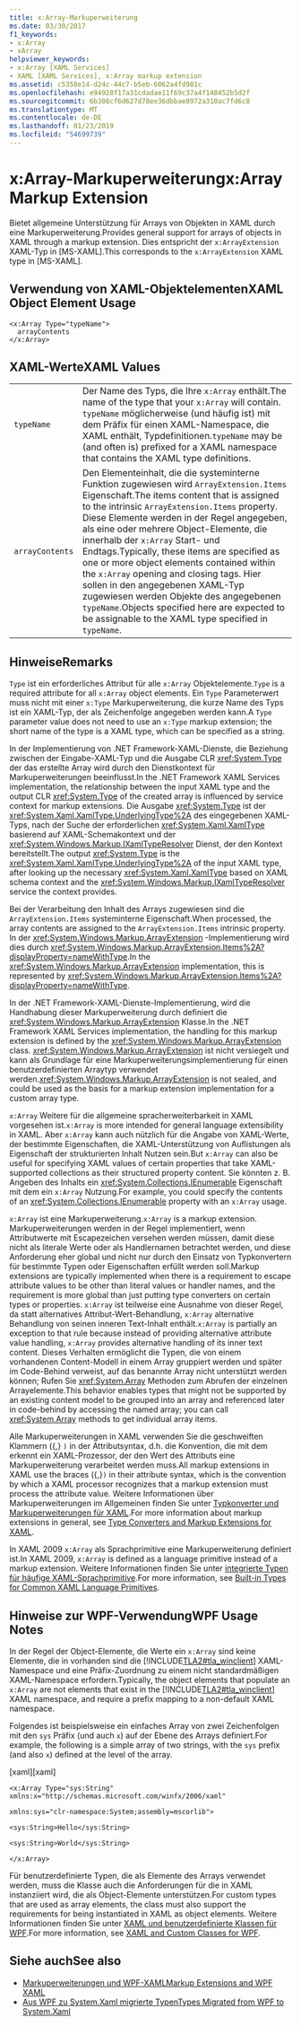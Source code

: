 ```yaml
---
title: x:Array-Markuperweiterung
ms.date: 03/30/2017
f1_keywords:
- x:Array
- xArray
helpviewer_keywords:
- x:Array [XAML Services]
- XAML [XAML Services], x:Array markup extension
ms.assetid: c5358e14-d24c-44c7-b5eb-6062a4fd981c
ms.openlocfilehash: e94928f17a31cdadae11f69c37a4f148452b5d2f
ms.sourcegitcommit: 6b308cf6d627d78ee36dbbae8972a310ac7fd6c8
ms.translationtype: MT
ms.contentlocale: de-DE
ms.lasthandoff: 01/23/2019
ms.locfileid: "54699739"
---
```

# <a name="xarray-markup-extension"></a><span data-ttu-id="d4ecd-102">x:Array-Markuperweiterung</span><span class="sxs-lookup"><span data-stu-id="d4ecd-102">x:Array Markup Extension</span></span>
<span data-ttu-id="d4ecd-103">Bietet allgemeine Unterstützung für Arrays von Objekten in XAML durch eine Markuperweiterung.</span><span class="sxs-lookup"><span data-stu-id="d4ecd-103">Provides general support for arrays of objects in XAML through a markup extension.</span></span> <span data-ttu-id="d4ecd-104">Dies entspricht der `x:ArrayExtension` XAML-Typ in [MS-XAML].</span><span class="sxs-lookup"><span data-stu-id="d4ecd-104">This corresponds to the `x:ArrayExtension` XAML type in [MS-XAML].</span></span>  
  
## <a name="xaml-object-element-usage"></a><span data-ttu-id="d4ecd-105">Verwendung von XAML-Objektelementen</span><span class="sxs-lookup"><span data-stu-id="d4ecd-105">XAML Object Element Usage</span></span>  
  
```  
<x:Array Type="typeName">  
  arrayContents  
</x:Array>  
```  
  
## <a name="xaml-values"></a><span data-ttu-id="d4ecd-106">XAML-Werte</span><span class="sxs-lookup"><span data-stu-id="d4ecd-106">XAML Values</span></span>  
  
|||  
|-|-|  
|`typeName`|<span data-ttu-id="d4ecd-107">Der Name des Typs, die Ihre `x:Array` enthält.</span><span class="sxs-lookup"><span data-stu-id="d4ecd-107">The name of the type that your `x:Array` will contain.</span></span> <span data-ttu-id="d4ecd-108">`typeName` möglicherweise (und häufig ist) mit dem Präfix für einen XAML-Namespace, die XAML enthält, Typdefinitionen.</span><span class="sxs-lookup"><span data-stu-id="d4ecd-108">`typeName` may be (and often is) prefixed for a XAML namespace that contains the XAML type definitions.</span></span>|  
|`arrayContents`|<span data-ttu-id="d4ecd-109">Den Elementeinhalt, die die systeminterne Funktion zugewiesen wird `ArrayExtension.Items` Eigenschaft.</span><span class="sxs-lookup"><span data-stu-id="d4ecd-109">The items content that is assigned to the intrinsic `ArrayExtension.Items` property.</span></span> <span data-ttu-id="d4ecd-110">Diese Elemente werden in der Regel angegeben, als eine oder mehrere Object-Elemente, die innerhalb der `x:Array` Start- und Endtags.</span><span class="sxs-lookup"><span data-stu-id="d4ecd-110">Typically, these items are specified as one or more object elements contained within the `x:Array` opening and closing tags.</span></span> <span data-ttu-id="d4ecd-111">Hier sollen in den angegebenen XAML-Typ zugewiesen werden Objekte des angegebenen `typeName`.</span><span class="sxs-lookup"><span data-stu-id="d4ecd-111">Objects specified here are expected to be assignable to the XAML type specified in `typeName`.</span></span>|  
  
## <a name="remarks"></a><span data-ttu-id="d4ecd-112">Hinweise</span><span class="sxs-lookup"><span data-stu-id="d4ecd-112">Remarks</span></span>  
 <span data-ttu-id="d4ecd-113">`Type` ist ein erforderliches Attribut für alle `x:Array` Objektelemente.</span><span class="sxs-lookup"><span data-stu-id="d4ecd-113">`Type` is a required attribute for all `x:Array` object elements.</span></span> <span data-ttu-id="d4ecd-114">Ein `Type` Parameterwert muss nicht mit einer `x:Type` Markuperweiterung, die kurze Name des Typs ist ein XAML-Typ, der als Zeichenfolge angegeben werden kann.</span><span class="sxs-lookup"><span data-stu-id="d4ecd-114">A `Type` parameter value does not need to use an `x:Type` markup extension; the short name of the type is   a XAML type, which can be specified as a string.</span></span>  
  
 <span data-ttu-id="d4ecd-115">In der Implementierung von .NET Framework-XAML-Dienste, die Beziehung zwischen der Eingabe-XAML-Typ und die Ausgabe CLR <xref:System.Type> der das erstellte Array wird durch den Dienstkontext für Markuperweiterungen beeinflusst.</span><span class="sxs-lookup"><span data-stu-id="d4ecd-115">In the .NET Framework XAML Services implementation, the relationship between the input XAML type and the output CLR <xref:System.Type> of the created array is influenced by service context for markup extensions.</span></span> <span data-ttu-id="d4ecd-116">Die Ausgabe <xref:System.Type> ist der <xref:System.Xaml.XamlType.UnderlyingType%2A> des eingegebenen XAML-Typs, nach der Suche der erforderlichen <xref:System.Xaml.XamlType> basierend auf XAML-Schemakontext und der <xref:System.Windows.Markup.IXamlTypeResolver> Dienst, der den Kontext bereitstellt.</span><span class="sxs-lookup"><span data-stu-id="d4ecd-116">The output <xref:System.Type> is the <xref:System.Xaml.XamlType.UnderlyingType%2A> of the input XAML type, after looking up the necessary <xref:System.Xaml.XamlType> based on XAML schema context and the <xref:System.Windows.Markup.IXamlTypeResolver> service the context provides.</span></span>  
  
 <span data-ttu-id="d4ecd-117">Bei der Verarbeitung den Inhalt des Arrays zugewiesen sind die `ArrayExtension.Items` systeminterne Eigenschaft.</span><span class="sxs-lookup"><span data-stu-id="d4ecd-117">When processed, the array contents are assigned to the `ArrayExtension.Items` intrinsic property.</span></span> <span data-ttu-id="d4ecd-118">In der <xref:System.Windows.Markup.ArrayExtension> -Implementierung wird dies durch <xref:System.Windows.Markup.ArrayExtension.Items%2A?displayProperty=nameWithType>.</span><span class="sxs-lookup"><span data-stu-id="d4ecd-118">In the <xref:System.Windows.Markup.ArrayExtension> implementation, this is represented by <xref:System.Windows.Markup.ArrayExtension.Items%2A?displayProperty=nameWithType>.</span></span>  
  
 <span data-ttu-id="d4ecd-119">In der .NET Framework-XAML-Dienste-Implementierung, wird die Handhabung dieser Markuperweiterung durch definiert die <xref:System.Windows.Markup.ArrayExtension> Klasse.</span><span class="sxs-lookup"><span data-stu-id="d4ecd-119">In the .NET Framework XAML Services implementation, the handling for this markup extension is defined by the <xref:System.Windows.Markup.ArrayExtension> class.</span></span> <span data-ttu-id="d4ecd-120"><xref:System.Windows.Markup.ArrayExtension> ist nicht versiegelt und kann als Grundlage für eine Markuperweiterungsimplementierung für einen benutzerdefinierten Arraytyp verwendet werden.</span><span class="sxs-lookup"><span data-stu-id="d4ecd-120"><xref:System.Windows.Markup.ArrayExtension> is not sealed, and could be used as the basis for a markup extension implementation for a custom array type.</span></span>  
  
 <span data-ttu-id="d4ecd-121">`x:Array` Weitere für die allgemeine spracherweiterbarkeit in XAML vorgesehen ist.</span><span class="sxs-lookup"><span data-stu-id="d4ecd-121">`x:Array` is more intended for general language extensibility in XAML.</span></span> <span data-ttu-id="d4ecd-122">Aber `x:Array` kann auch nützlich für die Angabe von XAML-Werte, der bestimmte Eigenschaften, die XAML-Unterstützung von Auflistungen als Eigenschaft der strukturierten Inhalt Nutzen sein.</span><span class="sxs-lookup"><span data-stu-id="d4ecd-122">But `x:Array` can also be useful for specifying XAML values of certain properties that take XAML-supported collections as their structured property content.</span></span> <span data-ttu-id="d4ecd-123">Sie könnten z. B. Angeben des Inhalts ein <xref:System.Collections.IEnumerable> Eigenschaft mit dem ein `x:Array` Nutzung.</span><span class="sxs-lookup"><span data-stu-id="d4ecd-123">For example, you could specify the contents of an <xref:System.Collections.IEnumerable> property with an `x:Array` usage.</span></span>  
  
 <span data-ttu-id="d4ecd-124">`x:Array` ist eine Markuperweiterung.</span><span class="sxs-lookup"><span data-stu-id="d4ecd-124">`x:Array` is a markup extension.</span></span> <span data-ttu-id="d4ecd-125">Markuperweiterungen werden in der Regel implementiert, wenn Attributwerte mit Escapezeichen versehen werden müssen, damit diese nicht als literale Werte oder als Handlernamen betrachtet werden, und diese Anforderung eher global und nicht nur durch den Einsatz von Typkonvertern für bestimmte Typen oder Eigenschaften erfüllt werden soll.</span><span class="sxs-lookup"><span data-stu-id="d4ecd-125">Markup extensions are typically implemented when there is a requirement to escape attribute values to be other than literal values or handler names, and the requirement is more global than just putting type converters on certain types or properties.</span></span> <span data-ttu-id="d4ecd-126">`x:Array` ist teilweise eine Ausnahme von dieser Regel, da statt alternatives Attribut-Wert-Behandlung, `x:Array` alternative Behandlung von seinen inneren Text-Inhalt enthält.</span><span class="sxs-lookup"><span data-stu-id="d4ecd-126">`x:Array` is partially an exception to that rule because instead of providing alternative attribute value handling, `x:Array` provides alternative handling of its inner text content.</span></span> <span data-ttu-id="d4ecd-127">Dieses Verhalten ermöglicht die Typen, die von einem vorhandenen Content-Modell in einem Array gruppiert werden und später im Code-Behind verweist, auf das benannte Array nicht unterstützt werden können; Rufen Sie <xref:System.Array> Methoden zum Abrufen der einzelnen Arrayelemente.</span><span class="sxs-lookup"><span data-stu-id="d4ecd-127">This behavior enables types that might not be supported by an existing content model to be grouped into an array and referenced later in code-behind by accessing the named array; you can call <xref:System.Array> methods to get individual array items.</span></span>  
  
 <span data-ttu-id="d4ecd-128">Alle Markuperweiterungen in XAML verwenden Sie die geschweiften Klammern ({,} `)` in der Attributsyntax, d.h. die Konvention, die mit dem erkennt ein XAML-Prozessor, der den Wert des Attributs eine Markuperweiterung verarbeitet werden muss.</span><span class="sxs-lookup"><span data-stu-id="d4ecd-128">All markup extensions in XAML use the braces ({,}`)` in their attribute syntax, which is the convention by which a XAML processor recognizes that a markup extension must process the attribute value.</span></span> <span data-ttu-id="d4ecd-129">Weitere Informationen über Markuperweiterungen im Allgemeinen finden Sie unter [Typkonverter und Markuperweiterungen für XAML](../../../docs/framework/xaml-services/type-converters-and-markup-extensions-for-xaml.md).</span><span class="sxs-lookup"><span data-stu-id="d4ecd-129">For more information about markup extensions in general, see [Type Converters and Markup Extensions for XAML](../../../docs/framework/xaml-services/type-converters-and-markup-extensions-for-xaml.md).</span></span>  
  
 <span data-ttu-id="d4ecd-130">In XAML 2009 `x:Array` als Sprachprimitive eine Markuperweiterung definiert ist.</span><span class="sxs-lookup"><span data-stu-id="d4ecd-130">In XAML 2009, `x:Array` is defined as a language primitive instead of a markup extension.</span></span> <span data-ttu-id="d4ecd-131">Weitere Informationen finden Sie unter [integrierte Typen für häufige XAML-Sprachprimitive](../../../docs/framework/xaml-services/built-in-types-for-common-xaml-language-primitives.md).</span><span class="sxs-lookup"><span data-stu-id="d4ecd-131">For more information, see [Built-in Types for Common XAML Language Primitives](../../../docs/framework/xaml-services/built-in-types-for-common-xaml-language-primitives.md).</span></span>  
  
## <a name="wpf-usage-notes"></a><span data-ttu-id="d4ecd-132">Hinweise zur WPF-Verwendung</span><span class="sxs-lookup"><span data-stu-id="d4ecd-132">WPF Usage Notes</span></span>  
 <span data-ttu-id="d4ecd-133">In der Regel der Object-Elemente, die Werte ein `x:Array` sind keine Elemente, die in vorhanden sind die [!INCLUDE[TLA2#tla_winclient](../../../includes/tla2sharptla-winclient-md.md)] XAML-Namespace und eine Präfix-Zuordnung zu einem nicht standardmäßigen XAML-Namespace erfordern.</span><span class="sxs-lookup"><span data-stu-id="d4ecd-133">Typically, the object elements that populate an `x:Array` are not elements that exist in the [!INCLUDE[TLA2#tla_winclient](../../../includes/tla2sharptla-winclient-md.md)] XAML namespace, and require a prefix mapping to a non-default XAML namespace.</span></span>  
  
 <span data-ttu-id="d4ecd-134">Folgendes ist beispielsweise ein einfaches Array von zwei Zeichenfolgen mit den `sys` Präfix (und auch `x`) auf der Ebene des Arrays definiert.</span><span class="sxs-lookup"><span data-stu-id="d4ecd-134">For example, the following is a simple array of two strings, with the `sys` prefix (and also `x`) defined at the level of the array.</span></span>  
  
 <span data-ttu-id="d4ecd-135">[xaml]</span><span class="sxs-lookup"><span data-stu-id="d4ecd-135">[xaml]</span></span>  
  
 `<x:Array Type="sys:String" xmlns:x="http://schemas.microsoft.com/winfx/2006/xaml"`  
  
 `xmlns:sys="clr-namespace:System;assembly=mscorlib">`  
  
 `<sys:String>Hello</sys:String>`  
  
 `<sys:String>World</sys:String>`  
  
 `</x:Array>`  
  
 <span data-ttu-id="d4ecd-136">Für benutzerdefinierte Typen, die als Elemente des Arrays verwendet werden, muss die Klasse auch die Anforderungen für die in XAML instanziiert wird, die als Object-Elemente unterstützen.</span><span class="sxs-lookup"><span data-stu-id="d4ecd-136">For custom types that are used as array elements, the class must also support the requirements for being instantiated in XAML as object elements.</span></span> <span data-ttu-id="d4ecd-137">Weitere Informationen finden Sie unter [XAML und benutzerdefinierte Klassen für WPF](../../../docs/framework/wpf/advanced/xaml-and-custom-classes-for-wpf.md).</span><span class="sxs-lookup"><span data-stu-id="d4ecd-137">For more information, see [XAML and Custom Classes for WPF](../../../docs/framework/wpf/advanced/xaml-and-custom-classes-for-wpf.md).</span></span>  
  
## <a name="see-also"></a><span data-ttu-id="d4ecd-138">Siehe auch</span><span class="sxs-lookup"><span data-stu-id="d4ecd-138">See also</span></span>
- [<span data-ttu-id="d4ecd-139">Markuperweiterungen und WPF-XAML</span><span class="sxs-lookup"><span data-stu-id="d4ecd-139">Markup Extensions and WPF XAML</span></span>](../../../docs/framework/wpf/advanced/markup-extensions-and-wpf-xaml.md)
- [<span data-ttu-id="d4ecd-140">Aus WPF zu System.Xaml migrierte Typen</span><span class="sxs-lookup"><span data-stu-id="d4ecd-140">Types Migrated from WPF to System.Xaml</span></span>](../../../docs/framework/xaml-services/types-migrated-from-wpf-to-system-xaml.md)
